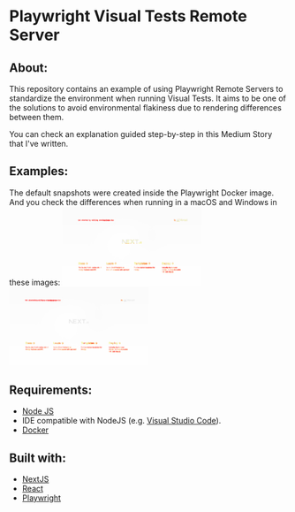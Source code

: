 # Playwright Visual Tests Remote Server
## About:
This repository contains an example of using Playwright Remote Servers to standardize the environment when running Visual Tests. It aims to be one of the solutions to avoid environmental flakiness due to rendering differences between them.

You can check an explanation guided step-by-step in this Medium Story that I've written.

## Examples:
The default snapshots were created inside the Playwright Docker image. And you check the differences when running in a macOS and Windows in these images:
<img src="./examples/macOSChromiumDiff.png" width=50% height=50%/>  
<img src="./examples/windowsChromiumDiff.png" width=50% height=50%/>  

## Requirements:
- [Node JS](https://nodejs.org/en)
- IDE compatible with NodeJS (e.g. [Visual Studio Code](https://code.visualstudio.com/docs/languages/typescript)).
- [Docker](https://www.docker.com/products/docker-desktop/)

## Built with:
- [NextJS](https://nextjs.org/)
- [React](https://react.dev/)
- [Playwright](https://playwright.dev/)
